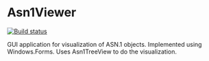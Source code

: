 Asn1Viewer
=========

[![Build status](https://ci.appveyor.com/api/projects/status/sepfna0a0mkypbvf?svg=true)](https://ci.appveyor.com/project/PeterPolacko/asn1net-forms-treeview)

GUI application for visualization of ASN.1 objects. Implemented using Windows.Forms. Uses Asn1TreeView to do the visualization.